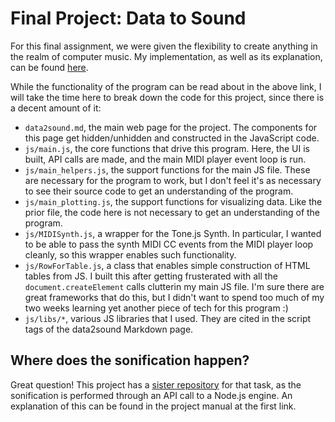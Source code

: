 # Final Project: Data to Sound

For this final assignment, we were given the flexibility to create anything in the realm of computer music. My implementation, as well as its explanation, can be found [here](https://thanasibakis.github.io/CS190/data2sound).

While the functionality of the program can be read about in the above link, I will take the time here to break down the code for this project, since there is a decent amount of it:

- `data2sound.md`, the main web page for the project. The components for this page get hidden/unhidden and constructed in the JavaScript code.
- `js/main.js`, the core functions that drive this program. Here, the UI is built, API calls are made, and the main MIDI player event loop is run.
- `js/main_helpers.js`, the support functions for the main JS file. These are necessary for the program to work, but I don't feel it's as necessary to see their source code to get an understanding of the program.
- `js/main_plotting.js`, the support functions for visualizing data. Like the prior file, the code here is not necessary to get an understanding of the program.
- `js/MIDISynth.js`, a wrapper for the Tone.js Synth. In particular, I wanted to be able to pass the synth MIDI CC events from the MIDI player loop cleanly, so this wrapper enables such functionality. 
- `js/RowForTable.js`, a class that enables simple construction of HTML tables from JS. I built this after getting frusterated with all the `document.createElement` calls clutterin my main JS file. I'm sure there are great frameworks that do this, but I didn't want to spend too much of my two weeks learning yet another piece of tech for this program :)
- `js/libs/*`, various JS libraries that I used. They are cited in the script tags of the data2sound Markdown page.

## Where does the sonification happen?

Great question! This project has a [sister repository](https://github.com/thanasibakis/data2sound) for that task, as the sonification is performed through an API call to a Node.js engine. An explanation of this can be found in the project manual at the first link.
